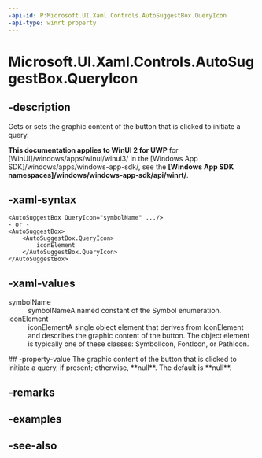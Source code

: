 ```yaml
---
-api-id: P:Microsoft.UI.Xaml.Controls.AutoSuggestBox.QueryIcon
-api-type: winrt property
---
```


<!-- Property syntax
public Windows.UI.Xaml.Controls.IconElement QueryIcon { get;  set; }
-->

# Microsoft.UI.Xaml.Controls.AutoSuggestBox.QueryIcon

## -description
Gets or sets the graphic content of the button that is clicked to initiate a query.

**This documentation applies to WinUI 2 for UWP** for [WinUI]/windows/apps/winui/winui3/ in the [Windows App SDK]/windows/apps/windows-app-sdk/, see the **[Windows App SDK namespaces]/windows/windows-app-sdk/api/winrt/**.

## -xaml-syntax
```xaml
<AutoSuggestBox QueryIcon="symbolName" .../>
- or -
<AutoSuggestBox>
    <AutoSuggestBox.QueryIcon>
        iconElement
    </AutoSuggestBox.QueryIcon>
</AutoSuggestBox>

```


## -xaml-values
<dl><dt>symbolName</dt><dd>symbolNameA named constant of the Symbol enumeration.</dd>
<dt>iconElement</dt><dd>iconElementA single object element that derives from IconElement and describes the graphic content of the button. The object element is typically one of these classes: SymbolIcon, FontIcon, or PathIcon.</dd>
</dl>
## -property-value
The graphic content of the button that is clicked to initiate a query, if present; otherwise, **null**. The default is **null**.

## -remarks

## -examples

## -see-also
